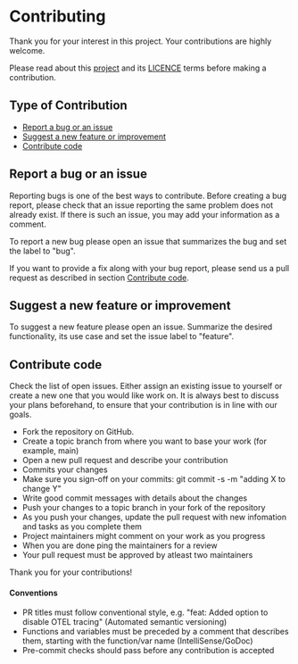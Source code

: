 # Contributing
Thank you for your interest in this project. Your contributions are highly welcome.

Please read about this [project](./README.md) and its [LICENCE](./LICENCE.md) terms before making a contribution.

## Type of Contribution
  - [Report a bug or an issue](#report-a-bug-or-an-issue)
  - [Suggest a new feature or improvement](#suggest-a-new-feature-or-improvement)
  - [Contribute code](#contribute-code)

## Report a bug or an issue
Reporting bugs is one of the best ways to contribute. Before creating a bug report, please check that an issue reporting the same problem does not already exist. If there is such an issue, you may add your information as a comment.

To report a new bug please open an issue that summarizes the bug and set the label to "bug".

If you want to provide a fix along with your bug report, please send us a pull request as described in section [Contribute code](#contribute-code).

## Suggest a new feature or improvement
To suggest a new feature please open an issue. Summarize the desired functionality, its use case and set the issue label to "feature".

## Contribute code
Check the list of open issues. Either assign an existing issue to yourself or create a new one that you would like work on.
It is always best to discuss your plans beforehand, to ensure that your contribution is in line with our goals.

- Fork the repository on GitHub.
- Create a topic branch from where you want to base your work (for example, main)
- Open a new pull request and describe your contribution
- Commits your changes
- Make sure you sign-off on your commits: git commit -s -m "adding X to change Y"
- Write good commit messages with details about the changes
- Push your changes to a topic branch in your fork of the repository
- As you push your changes, update the pull request with new infomation and tasks as you complete them
- Project maintainers might comment on your work as you progress
- When you are done ping the maintainers for a review
- Your pull request must be approved by atleast two maintainers

Thank you for your contributions!

#### Conventions

- PR titles must follow conventional style, e.g. "feat: Added option to disable OTEL tracing" (Automated semantic versioning)
- Functions and variables must be preceded by a comment that describes them, starting with the function/var name (IntelliSense/GoDoc)
- Pre-commit checks should pass before any contribution is accepted
